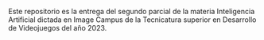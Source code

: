 Este repositorio es la entrega del segundo parcial de la materia Inteligencia Artificial 
dictada en Image Campus de la Tecnicatura superior en Desarrollo de Videojuegos del año 2023.